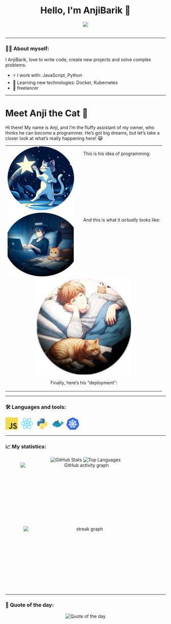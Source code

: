 <div align="center">
  <h1>Hello, I'm AnjiBarik 👋</h1>
  <img src="https://media.giphy.com/media/M9gbBd9nbDrOTu1Mqx/giphy.gif" width="200"/>
</div>

<div align="center">
  <img src="https://komarev.com/ghpvc/?username=AnjiBarik&style=flat-square&color=blue" alt=""/>
</div>

---

### :man_technologist: About myself:

I AnjiBarik, love to write code, create new projects and solve complex problems.
- :zap: I work with: JavaScript, Python
- 🌱 Learning new technologies: Docker, Kubernetes
- 💼 freelancer

---

# Meet Anji the Cat 🐾

Hi there! My name is Anji, and I’m the fluffy assistant of my owner, who thinks he can become a programmer. He’s got big dreams, but let’s take a closer look at what’s really happening here! 😹

<table>
    <tr>
        <td style="vertical-align: top;">
            <img src="https://github.com/AnjiBarik/images/raw/main/starcat.png" alt="Anji the Cat" style="height: 200px; width: auto; margin-right: 15px;" />
        </td>
        <td style="vertical-align: top;">
            <p>This is his idea of programming:</p>
        </td>
    </tr>
    <tr>
        <td style="vertical-align: top;">
            <img src="https://github.com/AnjiBarik/images/raw/main/coding.png" alt="Coding" style="height: 200px; width: auto; margin-right: 15px;" />
        </td>
        <td style="vertical-align: top;">
            <p>And this is what it <em>actually</em> looks like:</p>
        </td>
    </tr>
    <tr>
        <td colspan="2" align="center">
            <img src="https://github.com/AnjiBarik/images/raw/main/deploy.png" alt="Deployment" style="height: 300px; width: auto;" />
            <p>Finally, here’s his “deployment”:</p>
        </td>
    </tr>
</table>




---

### :hammer_and_wrench: Languages ​​and tools:
<div>
  <img src="https://github.com/devicons/devicon/blob/master/icons/javascript/javascript-original.svg" title="JavaScript" alt="JavaScript" width="40" height="40"/>&nbsp;
  <img src="https://github.com/devicons/devicon/blob/master/icons/react/react-original.svg" title="React" alt="React" width="40" height="40"/>&nbsp;
  <img src="https://github.com/devicons/devicon/blob/master/icons/python/python-original.svg" title="Python" alt="Python" width="40" height="40"/>&nbsp;
  <img src="https://github.com/devicons/devicon/blob/master/icons/docker/docker-original.svg" title="Docker" alt="Docker" width="40" height="40"/>&nbsp;
  <img src="https://github.com/devicons/devicon/blob/master/icons/kubernetes/kubernetes-plain.svg" title="Kubernetes" alt="Kubernetes" width="40" height="40"/>
</div>

---

### :chart_with_upwards_trend: My statistics:
<div align="center">
  <img src="https://github-readme-stats.vercel.app/api?username=AnjiBarik&show_icons=true&theme=radical" alt="GitHub Stats"/>
  <img src="https://github-readme-stats.vercel.app/api/top-langs/?username=AnjiBarik&layout=compact&theme=radical" alt="Top Languages"/>
</div>
<div align="center">
  <a>
    <img src="https://github-readme-activity-graph.vercel.app/graph?username=AnjiBarik&theme=github&bg_color=none&hide_border=true&custom_title=I'm%20too%20lazy%20to%20continue%20the%20streak." width="400" height="200" alt="GitHub activity graph" style="display: inline-block; margin-right: 10px;" />
  </a>
  <img src="https://github-readme-streak-stats.herokuapp.com?user=AnjiBarik&theme=transparent&hide_border=true&hide_current_streak=true" width="400" height="200" alt="streak graph" style="display: inline-block; margin-left: 10px;" />
</div>

---

### :book: Quote of the day:
<div align="center">
  <img src="https://quotes-github-readme.vercel.app/api?type=horizontal&theme=radical" alt="Quote of the day"/>
</div>
